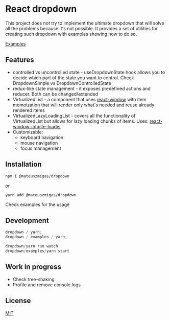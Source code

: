 # React dropdown

This project does not try to implement the ultimate dropdown that will solve all the problems because it's not possible. It provides a set of utilities for creating such dropdown with examples showing how to do so.

[Examples](https://codesandbox.io/s/agitated-saha-2pip8)

## Features

- controlled vs uncontrolled state - useDropdownState hook allows you to decide which part of the state you want to control. Check DropdownSimple vs DropdownControlledState
- redux-like state management - it exposes predefined actions and reducer. Both can be changed/extended
- VirtualizedList - a component that uses [react-window](https://github.com/bvaughn/react-window) with item memoization that will render only what's needed and reuse already rendered items
- VirtualizedLazyLoadingList - covers all the functionality of VirtualizedList but allows for lazy loading chunks of items. Uses: [react-window-infinite-loader](https://github.com/bvaughn/react-window-infinite-loader)
- Customizable:
  - keyboard navigation
  - mouse navigation
  - focus management

## Installation

`
npm i @mateuszmigas/dropdown
`

or

`
yarn add @mateuszmigas/dropdown
`


Check examples for the usage


## Development

```js
dropdown / yarn;
dropdown / examples / yarn;
```

```js
dropdown/yarn run watch
dropdown/examples/yarn start
```

## Work in progress

- Check tree-shaking
- Profile and remove console.logs

## License

[MIT](https://choosealicense.com/licenses/mit/)
